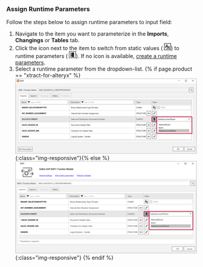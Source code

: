 
### Assign Runtime Parameters

Follow the steps below to assign runtime parameters to input field:

1. Navigate to the item you want to parameterize in the **Imports**, **Changings** or **Tables** tab.
2. Click the icon next to the item to switch from static values ( ![Assign parameters](/img/content/icons/runtime-parameters-static.png)) to runtime parameters ( ![Assign parameters](/img/content/icons/runtime-parameters-dynamic.png)).
If no icon is available, [create a runtime parameters](#create-runtime-parameters).<br>
3. Select a runtime parameter from the dropdown-list.
{% if page.product == "xtract-for-alteryx" %}![Assign parameters](/img/content/xfa/XfA-BAPI-Runtime-Parameters.png){:class="img-responsive"}{% else %}![Assign parameters](/img/content/BAPI-Runtime-Parameters.png){:class="img-responsive"} {% endif %}
